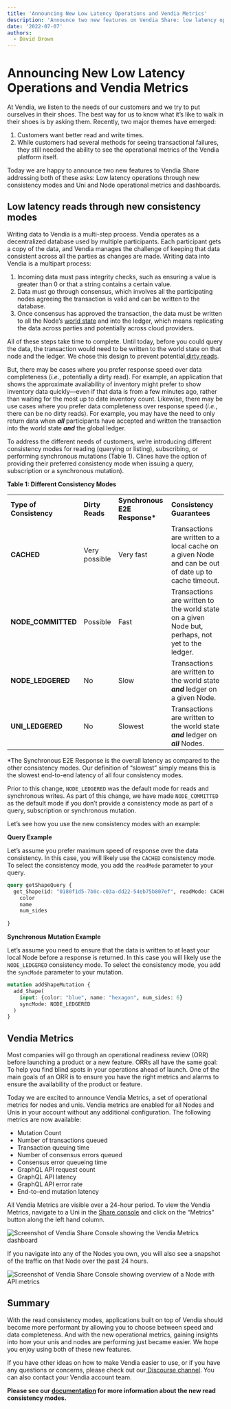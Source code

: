 ```yaml
---
title: 'Announcing New Low Latency Operations and Vendia Metrics'
description: 'Announce two new features on Vendia Share: low latency operations for better read after write performance and Vendia Metrics for insights into the operational health of your Uni and Nodes.'
date: '2022-07-07'
authors:
  - David Brown
---
```


# Announcing New Low Latency Operations and Vendia Metrics

At Vendia, we listen to the needs of our customers and we try to put ourselves in their shoes. The best way for us to know what it’s like to walk in their shoes is by asking them. Recently, two major themes have emerged:

1. Customers want better read and write times.
2. While customers had several methods for seeing transactional failures, they still needed the ability to see the operational metrics of the Vendia platform itself.

Today we are happy to announce two new features to Vendia Share addressing both of these asks: Low latency operations through new consistency modes and Uni and Node operational metrics and dashboards.

## Low latency reads through new consistency modes

Writing data to Vendia is a multi-step process. Vendia operates as a decentralized database used by multiple participants. Each participant gets a copy of the data, and Vendia manages the challenge of keeping that data consistent across all the parties as changes are made. Writing data into Vendia is a multipart process:

1. Incoming data must pass integrity checks, such as ensuring a value is greater than 0 or that a string contains a certain value.
2. Data must go through consensus, which involves all the participating nodes agreeing the transaction is valid and can be written to the database.
3. Once consensus has approved the transaction, the data must be written to all the Node’s [world state](https://www.vendia.net/docs/share/terms-and-definitions#world-state) and into the ledger, which means replicating the data across parties and potentially across cloud providers.

All of these steps take time to complete. Until today, before you could query the data, the transaction would need to be written to the world state on that node and the ledger. We chose this design to prevent potential[ dirty reads](https://en.wikipedia.org/wiki/Write%E2%80%93read_conflict).

But, there may be cases where you prefer response speed over data completeness (_i.e_., potentially a dirty read). For example, an application that shows the approximate availability of inventory might prefer to show inventory data quickly—even if that data is from a few minutes ago, rather than waiting for the most up to date inventory count. Likewise, there may be use cases where you prefer data completeness over response speed (_i.e._, there can be no dirty reads). For example, you may have the need to only return data when **_all_** participants have accepted and written the transaction into the world state **_and_** the global ledger.

To address the different needs of customers, we’re introducing different consistency modes for reading (querying or listing), subscribing, or performing synchronous mutations (Table 1). Clines have the option of providing  their preferred consistency mode when issuing a query, subscription or a synchronous mutation).

**Table 1: Different Consistency Modes**

<table>
  <tr>
   <td><strong>Type of Consistency</strong>
   </td>
   <td><strong>Dirty Reads</strong>
   </td>
   <td><strong>Synchronous E2E Response*</strong>
   </td>
   <td><strong>Consistency Guarantees </strong>
   </td>
  </tr>
  <tr>
   <td><strong>CACHED</strong>
   </td>
   <td>Very possible
   </td>
   <td>Very fast
   </td>
   <td>Transactions are written to a local cache on a given Node and can be out of date up to cache timeout.
   </td>
  </tr>
  <tr>
   <td><strong>NODE_COMMITTED </strong>
   </td>
   <td>Possible
   </td>
   <td>Fast
   </td>
   <td>Transactions are written to the world state on a given Node but, perhaps, not yet to the ledger.
   </td>
  </tr>
  <tr>
   <td><strong>NODE_LEDGERED</strong>
   </td>
   <td>No
   </td>
   <td>Slow
   </td>
   <td>Transactions are written to the world state <strong><em>and</em></strong> ledger on a given Node.
   </td>
  </tr>
  <tr>
   <td><strong>UNI_LEDGERED</strong>
   </td>
   <td>No
   </td>
   <td>Slowest
   </td>
   <td>Transactions are written to the world state <strong><em>and</em></strong> ledger on <strong><em>all</em></strong> Nodes.
   </td>
  </tr>
</table>
*The Synchronous E2E Response is the overall latency as compared to the other consistency modes. Our definition of “slowest” simply means this is the slowest end-to-end latency of all four  consistency modes. 

Prior to this change, `NODE_LEDGERED` was the default mode for reads and synchronous writes. As part of this change, we have made `NODE_COMMITTED` as the default mode if you don’t provide a consistency mode as part of a query, subscription or synchronous mutation. 

Let’s see how you use the new consistency modes with an example: 

**Query Example**

Let’s assume you prefer maximum speed of response over the data consistency. In this case, you will likely use the `CACHED` consistency mode. To select the consistency mode, you add the `readMode` parameter to your query.

```graphql
query getShapeQuery {
  get_Shape(id: "0180f1d5-7b0c-c03a-dd22-54eb75b807ef", readMode: CACHED) {
	color
	name
	num_sides
  
}
```

**Synchronous Mutation Example**

Let’s assume you need to ensure that the data is written to at least your local Node before a response is returned. In this case you will likely use the `NODE_LEDGERED` consistency mode. To select the consistency mode, you add the `syncMode` parameter to your mutation. 

```graphql
mutation addShapeMutation {
  add_Shape(
	input: {color: "blue", name: "hexagon", num_sides: 6}
	syncMode: NODE_LEDGERED
  )
}
```

## Vendia Metrics

Most companies will go through an operational readiness review (ORR) before launching a product or a new feature. ORRs all have the same goal: To help you find blind spots in your operations ahead of launch. One of the main goals of an ORR is to ensure you have the right metrics and alarms to ensure the availability of the product or feature.

Today we are excited to announce Vendia Metrics, a set of operational metrics for nodes and unis. Vendia metrics are enabled for all Nodes and Unis in your account without any additional configuration. The following metrics are now available:

* Mutation Count
* Number of transactions queued
* Transaction queuing time
* Number of consensus errors queued
* Consensus error queueing time
* GraphQL API request count
* GraphQL API latency
* GraphQL API error rate
* End-to-end mutation latency

All Vendia Metrics are visible over a 24-hour period. To view the Vendia Metrics, navigate to a Uni in the [Share console](https://share.vendia.net) and click on the “Metrics” button along the left hand column. 


![Screenshot of Vendia Share Console showing the Vendia Metrics dashboard](https://user-images.githubusercontent.com/92179243/177821363-2f52856d-b038-42d2-af56-e8bd7625bce6.png)

If you navigate into any of the Nodes you own, you will also see a snapshot of the traffic on that Node over the past 24 hours.

![Screenshot of Vendia Share Console showing overview of a Node with API metrics](https://user-images.githubusercontent.com/92179243/177821283-ea92e75f-c91f-4a9e-9809-47a95409b168.png)

## Summary

With the read consistency modes, applications built on top of Vendia should become more performant by allowing you to choose between speed and data completeness. And with the new operational metrics, gaining insights into how your unis and nodes are performing just became easier. We hope you enjoy using both of these new features. 

If you have other ideas on how to make Vendia easier to use, or if you have any questions or concerns, please check out our[ Discourse channel](https://community.vendia.net/). You can also contact your Vendia account team. 

**Please see our [documentation](https://www.vendia.net/docs/share/graphql) for more information about the new read consistency modes.**
